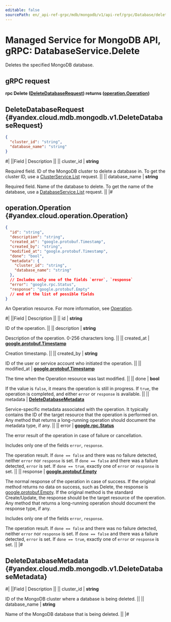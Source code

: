 ```yaml
---
editable: false
sourcePath: en/_api-ref-grpc/mdb/mongodb/v1/api-ref/grpc/Database/delete.md
---
```


# Managed Service for MongoDB API, gRPC: DatabaseService.Delete

Deletes the specified MongoDB database.

## gRPC request

**rpc Delete ([DeleteDatabaseRequest](#yandex.cloud.mdb.mongodb.v1.DeleteDatabaseRequest)) returns ([operation.Operation](#yandex.cloud.operation.Operation))**

## DeleteDatabaseRequest {#yandex.cloud.mdb.mongodb.v1.DeleteDatabaseRequest}

```json
{
  "cluster_id": "string",
  "database_name": "string"
}
```

#|
||Field | Description ||
|| cluster_id | **string**

Required field. ID of the MongoDB cluster to delete a database in.
To get the cluster ID, use a [ClusterService.List](/docs/managed-mongodb/api-ref/grpc/Cluster/list#List) request. ||
|| database_name | **string**

Required field. Name of the database to delete.
To get the name of the database, use a [DatabaseService.List](/docs/managed-mongodb/api-ref/grpc/Database/list#List) request. ||
|#

## operation.Operation {#yandex.cloud.operation.Operation}

```json
{
  "id": "string",
  "description": "string",
  "created_at": "google.protobuf.Timestamp",
  "created_by": "string",
  "modified_at": "google.protobuf.Timestamp",
  "done": "bool",
  "metadata": {
    "cluster_id": "string",
    "database_name": "string"
  },
  // Includes only one of the fields `error`, `response`
  "error": "google.rpc.Status",
  "response": "google.protobuf.Empty"
  // end of the list of possible fields
}
```

An Operation resource. For more information, see [Operation](/docs/api-design-guide/concepts/operation).

#|
||Field | Description ||
|| id | **string**

ID of the operation. ||
|| description | **string**

Description of the operation. 0-256 characters long. ||
|| created_at | **[google.protobuf.Timestamp](https://developers.google.com/protocol-buffers/docs/reference/google.protobuf#timestamp)**

Creation timestamp. ||
|| created_by | **string**

ID of the user or service account who initiated the operation. ||
|| modified_at | **[google.protobuf.Timestamp](https://developers.google.com/protocol-buffers/docs/reference/google.protobuf#timestamp)**

The time when the Operation resource was last modified. ||
|| done | **bool**

If the value is `false`, it means the operation is still in progress.
If `true`, the operation is completed, and either `error` or `response` is available. ||
|| metadata | **[DeleteDatabaseMetadata](#yandex.cloud.mdb.mongodb.v1.DeleteDatabaseMetadata)**

Service-specific metadata associated with the operation.
It typically contains the ID of the target resource that the operation is performed on.
Any method that returns a long-running operation should document the metadata type, if any. ||
|| error | **[google.rpc.Status](https://cloud.google.com/tasks/docs/reference/rpc/google.rpc#status)**

The error result of the operation in case of failure or cancellation.

Includes only one of the fields `error`, `response`.

The operation result.
If `done == false` and there was no failure detected, neither `error` nor `response` is set.
If `done == false` and there was a failure detected, `error` is set.
If `done == true`, exactly one of `error` or `response` is set. ||
|| response | **[google.protobuf.Empty](https://developers.google.com/protocol-buffers/docs/reference/google.protobuf#google.protobuf.Empty)**

The normal response of the operation in case of success.
If the original method returns no data on success, such as Delete,
the response is [google.protobuf.Empty](https://developers.google.com/protocol-buffers/docs/reference/google.protobuf#google.protobuf.Empty).
If the original method is the standard Create/Update,
the response should be the target resource of the operation.
Any method that returns a long-running operation should document the response type, if any.

Includes only one of the fields `error`, `response`.

The operation result.
If `done == false` and there was no failure detected, neither `error` nor `response` is set.
If `done == false` and there was a failure detected, `error` is set.
If `done == true`, exactly one of `error` or `response` is set. ||
|#

## DeleteDatabaseMetadata {#yandex.cloud.mdb.mongodb.v1.DeleteDatabaseMetadata}

#|
||Field | Description ||
|| cluster_id | **string**

ID of the MongoDB cluster where a database is being deleted. ||
|| database_name | **string**

Name of the MongoDB database that is being deleted. ||
|#